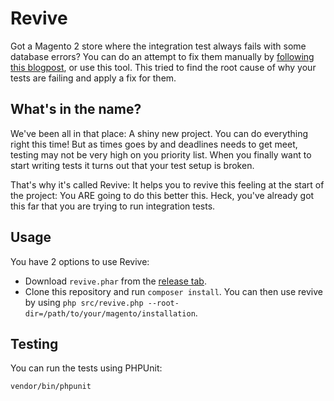 # Revive

Got a Magento 2 store where the integration test always fails with some database errors? You can do an attempt to fix them manually by [following this blogpost](https://www.michiel-gerritsen.com/debugging-the-magento-2-integration-test-setup/), or use this tool. This tried to find the root cause of why your tests are failing and apply a fix for them.

## What's in the name?

We've been all in that place: A shiny new project. You can do everything right this time! But as times goes by and deadlines needs to get meet, testing may not be very high on you priority list. When you finally want to start writing tests it turns out that your test setup is broken.

That's why it's called Revive: It helps you to revive this feeling at the start of the project: You ARE going to do this better this. Heck, you've already got this far that you are trying to run integration tests.

## Usage

You have 2 options to use Revive:

- Download `revive.phar` from the [release tab](https://github.com/michielgerritsen/revive/releases).
- Clone this repository and run `composer install`. You can then use revive by using `php src/revive.php --root-dir=/path/to/your/magento/installation`. 

## Testing

You can run the tests using PHPUnit:

`vendor/bin/phpunit`
